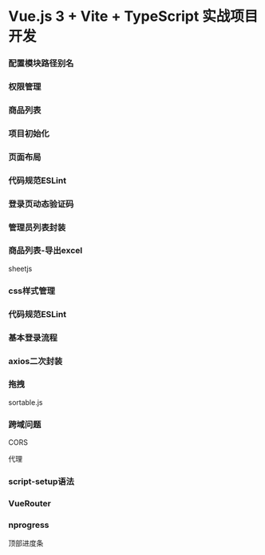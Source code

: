# Vue.js 3 + Vite + TypeScript 实战项目开发


### 配置模块路径别名



### 权限管理



### 商品列表


### 项目初始化


### 页面布局


### 代码规范ESLint


### 登录页动态验证码


### 管理员列表封装



### 商品列表-导出excel


sheetjs




### css样式管理


### 代码规范ESLint



### 基本登录流程




### axios二次封装




### 拖拽


sortable.js





### 跨域问题


CORS



代理





### script-setup语法





### VueRouter





### nprogress

顶部进度条





